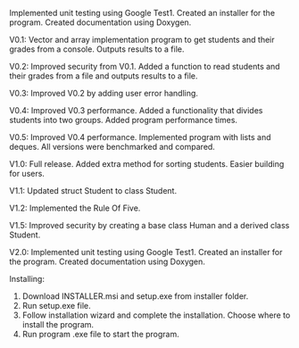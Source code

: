 Implemented unit testing using Google Test1. Created an installer for the program. Created documentation using Doxygen.

V0.1: Vector and array implementation program to get students and their grades from a console. Outputs results to a file.

V0.2: Improved security from V0.1. Added a function to read students and their grades from a file and outputs results to a file.

V0.3: Improved V0.2 by adding user error handling.

V0.4: Improved V0.3 performance. Added a functionality that divides students into two groups. Added program performance times.

V0.5: Improved V0.4 performance. Implemented program with lists and deques. All versions were benchmarked and compared.

V1.0: Full release. Added extra method for sorting students. Easier building for users.

V1.1: Updated struct Student to class Student.

V1.2: Implemented the Rule Of Five.

V1.5: Improved security by creating a base class Human and a derived class Student.

V2.0: Implemented unit testing using Google Test1. Created an installer for the program. Created documentation using Doxygen.

Installing:
1. Download INSTALLER.msi and setup.exe from installer folder.
2. Run setup.exe file.
3. Follow installation wizard and complete the installation. Choose where to install the program.
4. Run program .exe file to start the program.
 
